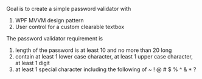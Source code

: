 Goal is to create a simple password validator with 
1) WPF MVVM design pattern
2) User control for a custom clearable textbox

The password validator requirement is
1) length of the password is at least 10 and no more than 20 long
2)  contain at least 1 lower case character, at least 1 upper case character, at least 1 digit
3) at least 1 special character including the following of ~ ! @ # $ % ^ & * ?
